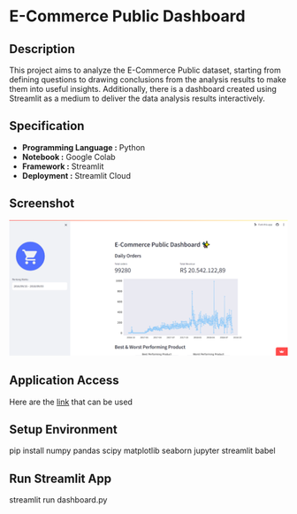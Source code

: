 # E-Commerce Public Dashboard

## Description
This project aims to analyze the E-Commerce Public dataset, starting from defining questions to drawing conclusions from the analysis results to make them into useful insights. Additionally, there is a dashboard created using Streamlit as a medium to deliver the data analysis results interactively.

## Specification
- <b>Programming Language :</b> Python
- <b>Notebook :</b> Google Colab
- <b>Framework :</b> Streamlit
- <b>Deployment :</b> Streamlit Cloud

## Screenshot
<img src="https://github.com/ridhoabdi/portfolio/blob/main/images/readme-each-repository/e-commerce-public-dashboard/e-commerce-public-dashboard.png" width="800" alt="E-Commerce Public Dashboard">

## Application Access
Here are the [link](https://e-commerce-public-dashboard-v1.streamlit.app/) that can be used

## Setup Environment
pip install numpy pandas scipy matplotlib seaborn jupyter streamlit babel

## Run Streamlit App
streamlit run dashboard.py
 
